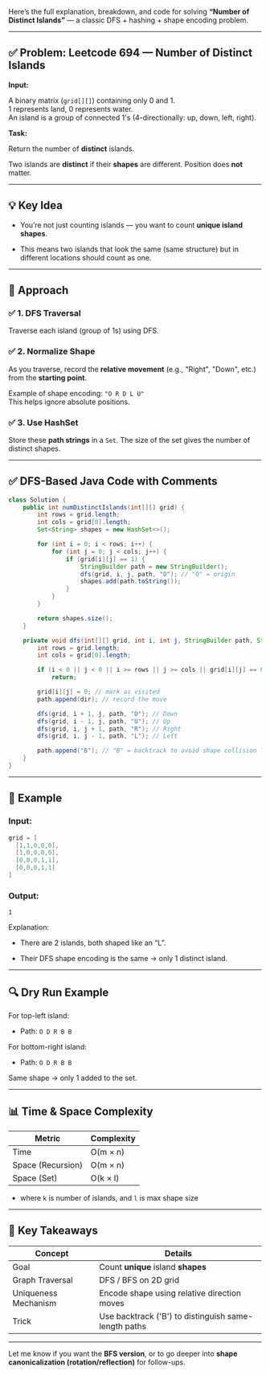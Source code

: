 Here’s the full explanation, breakdown, and code for solving **“Number of Distinct Islands”** — a classic DFS + hashing + shape encoding problem.

---

## ✅ Problem: Leetcode 694 — Number of Distinct Islands

**Input:**

A binary matrix (`grid[][]`) containing only 0 and 1.  
1 represents land, 0 represents water.  
An island is a group of connected 1's (4-directionally: up, down, left, right).

**Task:**

Return the number of **distinct** islands.

Two islands are **distinct** if their **shapes** are different. Position does **not** matter.

---

## 💡 Key Idea

- You’re not just counting islands — you want to count **unique island shapes**.
    
- This means two islands that look the same (same structure) but in different locations should count as one.
    

---

## 🧠 Approach

### ✅ 1. DFS Traversal

Traverse each island (group of 1s) using DFS.

### ✅ 2. Normalize Shape

As you traverse, record the **relative movement** (e.g., "Right", "Down", etc.) from the **starting point**.

Example of shape encoding: `"O R D L U"`  
This helps ignore absolute positions.

### ✅ 3. Use HashSet

Store these **path strings** in a `Set`. The size of the set gives the number of distinct shapes.

---

## ✅ DFS-Based Java Code with Comments

```java
class Solution {
    public int numDistinctIslands(int[][] grid) {
        int rows = grid.length;
        int cols = grid[0].length;
        Set<String> shapes = new HashSet<>();

        for (int i = 0; i < rows; i++) {
            for (int j = 0; j < cols; j++) {
                if (grid[i][j] == 1) {
                    StringBuilder path = new StringBuilder();
                    dfs(grid, i, j, path, "O"); // "O" = origin
                    shapes.add(path.toString());
                }
            }
        }

        return shapes.size();
    }

    private void dfs(int[][] grid, int i, int j, StringBuilder path, String dir) {
        int rows = grid.length;
        int cols = grid[0].length;

        if (i < 0 || j < 0 || i >= rows || j >= cols || grid[i][j] == 0)
            return;

        grid[i][j] = 0; // mark as visited
        path.append(dir); // record the move

        dfs(grid, i + 1, j, path, "D"); // Down
        dfs(grid, i - 1, j, path, "U"); // Up
        dfs(grid, i, j + 1, path, "R"); // Right
        dfs(grid, i, j - 1, path, "L"); // Left

        path.append("B"); // "B" = backtrack to avoid shape collision like L->R cancels each other
    }
}
```

---

## 🧪 Example

### Input:

```java
grid = [
  [1,1,0,0,0],
  [1,0,0,0,0],
  [0,0,0,1,1],
  [0,0,0,1,1]
]
```

### Output:

```
1
```

Explanation:

- There are 2 islands, both shaped like an “L”.
    
- Their DFS shape encoding is the same → only 1 distinct island.
    

---

## 🔍 Dry Run Example

For top-left island:

- Path: `O D R B B`
    

For bottom-right island:

- Path: `O D R B B`
    

Same shape → only 1 added to the set.

---

## 📊 Time & Space Complexity

|Metric|Complexity|
|---|---|
|Time|O(m × n)|
|Space (Recursion)|O(m × n)|
|Space (Set)|O(k × l)|

- where `k` is number of islands, and `l` is max shape size
    

---

## 🧠 Key Takeaways

|Concept|Details|
|---|---|
|Goal|Count **unique** island **shapes**|
|Graph Traversal|DFS / BFS on 2D grid|
|Uniqueness Mechanism|Encode shape using relative direction moves|
|Trick|Use backtrack ('B') to distinguish same-length paths|

---

Let me know if you want the **BFS version**, or to go deeper into **shape canonicalization (rotation/reflection)** for follow-ups.